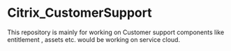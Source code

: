 # Citrix_CustomerSupport
This repository is mainly for working on Customer support components like entitlement , assets etc. would be working on service cloud.
